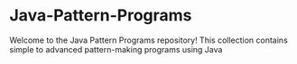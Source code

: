# Java-Pattern-Programs
Welcome to the Java Pattern Programs repository! This collection contains simple to advanced pattern-making programs using Java
